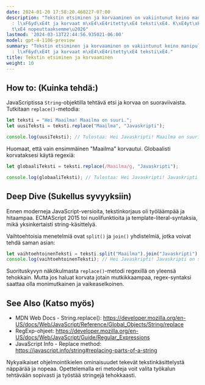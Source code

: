 ```yaml
---
date: 2024-01-20 17:58:20.460227-07:00
description: "Tekstin etsiminen ja korvaaminen on vakiintunut keino manipuloida stringej\xE4\
  : l\xF6yd\xE4t ja korvaat m\xE4\xE4ritetty\xE4 teksti\xE4. K\xE4yt\xE4mme t\xE4\
  t\xE4 nopeuttaaksemme\u2026"
lastmod: '2024-03-13T22:44:56.935021-06:00'
model: gpt-4-1106-preview
summary: "Tekstin etsiminen ja korvaaminen on vakiintunut keino manipuloida stringej\xE4\
  : l\xF6yd\xE4t ja korvaat m\xE4\xE4ritetty\xE4 teksti\xE4."
title: Tekstin etsiminen ja korvaaminen
weight: 10
---
```


## How to: (Kuinka tehdä:)
JavaScriptissa `String`-objektilla tehtävä etsi ja korvaa on suoraviivaista. Tutkitaan `replace()`-metodia:

```javascript
let teksti = "Hei Maailma! Maailma on suuri.";
let uusiTeksti = teksti.replace("Maailma", "Javaskripti");

console.log(uusiTeksti); // Tulostaa: Hei Javaskripti! Maailma on suuri.
```

Huomaat, että vain ensimmäinen "Maailma" korvautui. Globaalisti korvataksesi käytä regexiä:

```javascript
let globaaliTeksti = teksti.replace(/Maailma/g, "Javaskripti");

console.log(globaaliTeksti); // Tulostaa: Hei Javaskripti! Javaskripti on suuri.
```

## Deep Dive (Sukellus syvyyksiin)
Ennen moderneja JavaScript-versioita, tekstinkorjaus oli työläämpää ja hitaampaa. ECMAScript 2015 toi nuolifunktioita ja template-literal-syntaksia, mikä yksinkertaisti string-käsittelyä.

Vaihtoehtoisia menetelmiä ovat `split()` ja `join()` yhdistelmiä, jotka voivat tehdä saman asian:

```javascript
let vaihtoehtoinenTeksti = teksti.split("Maailma").join("Javaskripti");
console.log(vaihtoehtoinenTeksti); // Hei Javaskripti! Javaskripti on suuri.
```

Suorituskyvyn näkökulmasta `replace()`-metodi regexillä on yleensä tehokkain. Mutta jos haluat korvata jotain mutkikkaampaa, regex-syntaksi saattaa olla monimutkainen ja vaikeaselkoinen.

## See Also (Katso myös)
- MDN Web Docs - String.replace(): https://developer.mozilla.org/en-US/docs/Web/JavaScript/Reference/Global_Objects/String/replace
- RegExp-ohjeet: https://developer.mozilla.org/en-US/docs/Web/JavaScript/Guide/Regular_Expressions
- JavaScript Info - Replace method: https://javascript.info/string#replacing-parts-of-a-string

Nykyaikaiset ohjelmointikielen ominaisuudet tekevät tekstinkäsittelystä näppärää ja nopeaa. Opettelemalla eri metodeja voit valita työkalun tehtävään sopivasti ja työstää stringejä tehokkaasti.
